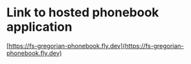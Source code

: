 # Link to hosted phonebook application

[https://fs-gregorian-phonebook.fly.dev](https://fs-gregorian-phonebook.fly.dev)